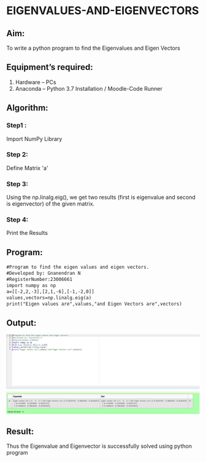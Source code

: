 # EIGENVALUES-AND-EIGENVECTORS
## Aim:
To write a python program to find the Eigenvalues and Eigen Vectors
## Equipment’s required:
1. 	Hardware – PCs
2. 	Anaconda – Python 3.7 Installation / Moodle-Code Runner
## Algorithm:
### Step1 : 
Import NumPy Library
### Step 2: 
Define Matrix 'a'
### Step 3: 
Using the np.linalg.eig(),  we get two results (first is eigenvalue and second is eigenvector) of the given matrix.
### Step 4: 
Print the Results
## Program:
```
#Program to find the eigen values and eigen vectors.
#Developed by: Gnanendran N
#RegisterNumber:23006661
import numpy as np
a=[[-2,2,-3],[2,1,-6],[-1,-2,0]]
values,vectors=np.linalg.eig(a)
print("Eigen values are",values,"and Eigen Vectors are",vectors)
```
## Output:
![output](/eigen.png)
## Result:
Thus the Eigenvalue and Eigenvector is successfully solved using python program
